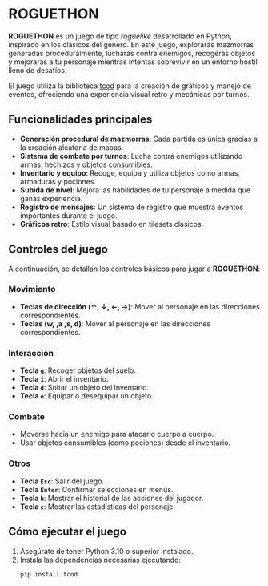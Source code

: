 # ROGUETHON

**ROGUETHON** es un juego de tipo *roguelike* desarrollado en Python, inspirado en los clásicos del género. En este juego, explorarás mazmorras generadas proceduralmente, lucharás contra enemigos, recogerás objetos y mejorarás a tu personaje mientras intentas sobrevivir en un entorno hostil lleno de desafíos.

El juego utiliza la biblioteca [tcod](https://python-tcod.readthedocs.io/) para la creación de gráficos y manejo de eventos, ofreciendo una experiencia visual retro y mecánicas por turnos.

## Funcionalidades principales

- **Generación procedural de mazmorras**: Cada partida es única gracias a la creación aleatoria de mapas.
- **Sistema de combate por turnos**: Lucha contra enemigos utilizando armas, hechizos y objetos consumibles.
- **Inventario y equipo**: Recoge, equipa y utiliza objetos como armas, armaduras y pociones.
- **Subida de nivel**: Mejora las habilidades de tu personaje a medida que ganas experiencia.
- **Registro de mensajes**: Un sistema de registro que muestra eventos importantes durante el juego.
- **Gráficos retro**: Estilo visual basado en tilesets clásicos.

## Controles del juego

A continuación, se detallan los controles básicos para jugar a **ROGUETHON**:

### Movimiento
- **Teclas de dirección (↑,  ↓,  ←,  →)**: Mover al personaje en las direcciones correspondientes.
- **Teclas (w, ,a ,s, d)**: Mover al personaje en las direcciones correspondientes.

### Interacción
- **Tecla `g`**: Recoger objetos del suelo.
- **Tecla `i`**: Abrir el inventario.
- **Tecla `d`**: Soltar un objeto del inventario.
- **Tecla `e`**: Equipar o desequipar un objeto.

### Combate
- Moverse hacia un enemigo para atacarlo cuerpo a cuerpo.
- Usar objetos consumibles (como pociones) desde el inventario.

### Otros
- **Tecla `Esc`**: Salir del juego.
- **Tecla `Enter`**: Confirmar selecciones en menús.
- **Tecla `h`**: Mostrar el historial de las acciones del jugador.
- **Tecla `c`**: Mostrar las estadísticas del personaje.

## Cómo ejecutar el juego

1. Asegúrate de tener Python 3.10 o superior instalado.
2. Instala las dependencias necesarias ejecutando:
   ```bash
   pip install tcod
